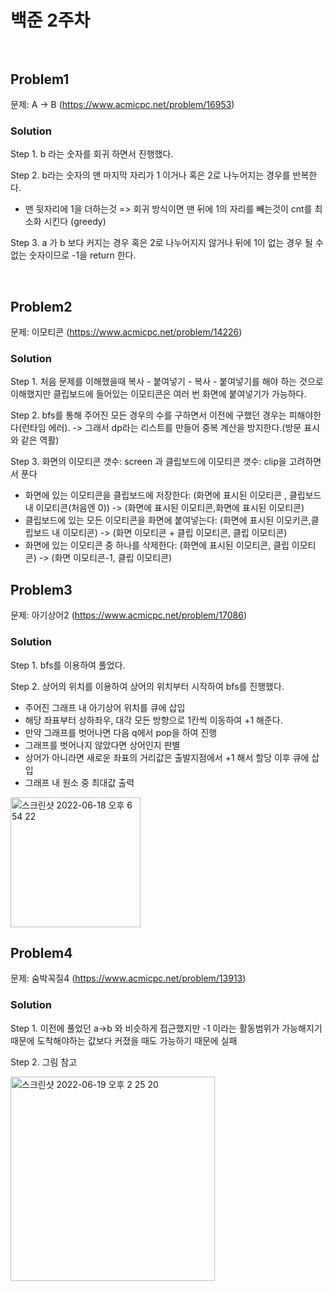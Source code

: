 # 백준 2주차 <br/><br/>

## Problem1

문제: A -> B (https://www.acmicpc.net/problem/16953)

### Solution

Step 1. b 라는 숫자를 회귀 하면서 진행했다.

Step 2. b라는 숫자의 맨 마지막 자리가 1 이거나 혹은 2로 나누어지는 경우를 반복한다. 
- 맨 뒷자리에 1을 더하는것 => 회귀 방식이면 맨 뒤에 1의 자리를 빼는것이 cnt를 최소화 시킨다 (greedy)

Step 3. a 가 b 보다 커지는 경우 혹은 2로 나누어지지 않거나 뒤에 1이 없는 경우 될 수 없는 숫자이므로 -1을 return 한다.


<br/>

## Problem2

문제: 이모티콘 (https://www.acmicpc.net/problem/14226)

### Solution

Step 1. 처음 문제를 이해했을때 복사 - 붙여넣기 - 복사 - 붙여넣기를 해야 하는 것으로 이해했지만 클립보드에 들어있는 이모티콘은 여러 번 화면에 붙여넣기가 가능하다.  

Step 2. bfs를 통해 주어진 모든 경우의 수를 구하면서 이전에 구했던 경우는 피해야한다(런타임 에러). -> 그래서 dp라는 리스트를 만들어 중복 계산을 방지한다.(방문 표시와 같은 역활)

Step 3. 화면의 이모티콘 갯수: screen 과 클립보드에 이모티콘 갯수: clip을 고려하면서 푼다
- 화면에 있는 이모티콘을 클립보드에 저장한다: (화면에 표시된 이모티콘 , 클립보드 내 이모티콘(처음엔 0)) -> (화면에 표시된 이모티콘,화면에 표시된 이모티콘)
- 클립보드에 있는 모든 이모티콘을 화면에 붙여넣는다: (화면에 표시된 이모키콘,클립보드 내 이모티콘) -> (화면 이모티콘 + 클립 이모티콘, 클립 이모티콘)
- 화면에 있는 이모티콘 중 하나를 삭제한다: (화면에 표시된 이모티콘, 클립 이모티콘) -> (화면 이모티콘-1, 클립 이모티콘)

## Problem3

문제: 아기상어2 (https://www.acmicpc.net/problem/17086)

### Solution

Step 1. bfs를 이용하여 풀었다.

Step 2. 상어의 위치를 이용하여 상어의 위치부터 시작하여 bfs를 진행했다.
- 주어진 그래프 내 아기상어 위치를 큐에 삽입
- 해당 좌표부터 상하좌우, 대각 모든 방향으로 1칸씩 이동하여 +1 해준다.
- 만약 그래프를 벗어나면 다음 q에서 pop을 하여 진행
- 그래프를 벗어나지 않았다면 상어인지 판별
- 상어가 아니라면 새로운 좌표의 거리값은 출발지점에서 +1 해서 할당 이후 큐에 삽입
- 그래프 내 원소 중 최대값 출력

<img width="208" alt="스크린샷 2022-06-18 오후 6 54 22" src="https://user-images.githubusercontent.com/60414900/174432583-756cd6c8-d5ba-4ad1-95e6-d2355164039a.png">

<br/>

## Problem4

문제: 숨박꼭질4 (https://www.acmicpc.net/problem/13913)

### Solution

Step 1. 이전에 풀었던 a->b 와 비슷하게 접근했지만 -1 이라는 활동범위가 가능해지기 때문에 도착해야하는 값보다 커졌을 때도 가능하기 때문에 실패

Step 2. 그림 참고

<img width="327" alt="스크린샷 2022-06-19 오후 2 25 20" src="https://user-images.githubusercontent.com/60414900/174467188-617013f8-4e90-4e2d-b3f1-bc1c529d5b23.png">





